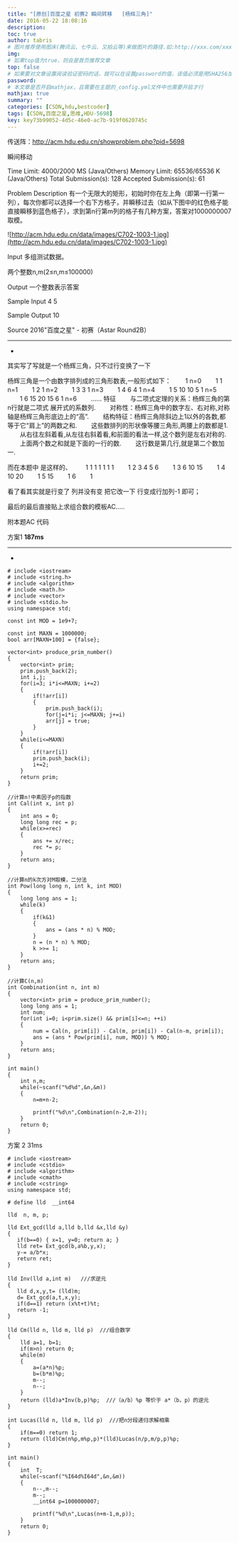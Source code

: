 ```yaml
---
title: "[原创]百度之星 初赛2 瞬间转移   [杨辉三角]"
date: 2016-05-22 18:08:16
description:
toc: true
author: tabris
# 图片推荐使用图床(腾讯云、七牛云、又拍云等)来做图片的路径.如:http://xxx.com/xxx.jpg
img:
# 如果top值为true，则会是首页推荐文章
top: false
# 如果要对文章设置阅读验证密码的话，就可以在设置password的值，该值必须是用SHA256加密后的密码，防止被他人识破
password:
# 本文章是否开启mathjax，且需要在主题的_config.yml文件中也需要开启才行
mathjax: true
summary: ""
categories: [CSDN,hdu,bestcoder]
tags: [CSDN,百度之星,思维,HDU-5698]
key: key73b99052-4d5c-46e0-ac7b-919f0620745c
---
```


传送阵：http://acm.hdu.edu.cn/showproblem.php?pid=5698

瞬间移动

Time Limit: 4000/2000 MS (Java/Others)    Memory Limit: 65536/65536 K (Java/Others)
Total Submission(s): 128    Accepted Submission(s): 61


Problem Description
有一个无限大的矩形，初始时你在左上角（即第一行第一列），每次你都可以选择一个右下方格子，并瞬移过去（如从下图中的红色格子能直接瞬移到蓝色格子），求到第n行第m列的格子有几种方案，答案对1000000007取模。

![http://acm.hdu.edu.cn/data/images/C702-1003-1.jpg](http://acm.hdu.edu.cn/data/images/C702-1003-1.jpg)


Input
多组测试数据。

两个整数n,m(2≤n,m≤100000)


Output
一个整数表示答案


Sample Input
4 5


Sample Output
10


Source
2016"百度之星" - 初赛（Astar Round2B）


--------------------------------------------------------------------------
-

其实写了写就是一个杨辉三角，只不过行变换了一下

杨辉三角是一个由数字排列成的三角形数表,一般形式如下：
　　1 n=0
　　1 1 n=1
　　1 2 1 n=2
　　1 3 3 1 n=3
　　1 4 6 4 1 n=4
　　1 5 10 10 5 1 n=5
　　1 6 15 20 15 6 1 n=6
　　……
特征
　　与二项式定理的关系：杨辉三角的第n行就是二项式 展开式的系数列.
　　对称性：杨辉三角中的数字左、右对称,对称轴是杨辉三角形底边上的“高”.
　　结构特征：杨辉三角除斜边上1以外的各数,都等于它“肩上”的两数之和.
　　这些数排列的形状像等腰三角形,两腰上的数都是1.
　　从右往左斜着看,从左往右斜着看,和前面的看法一样,这个数列是左右对称的.
　　上面两个数之和就是下面的一行的数.
　　这行数是第几行,就是第二个数加一.


而在本题中 是这样的、
　　1  1   1  1  1  1 1
　　1  2   3  4  5  6
　　1  3   6  10 15
　　1  4 10 20
　　1  5 15
　　1  6
　　1


看了看其实就是行变了  列并没有变
把它改一下 行变成行加列-1 即可；

最后的最后直接贴上求组合数的模板AC.....


附本题AC 代码

方案1   **187ms**

-------------------------------------------------------------
-
```
# include <iostream>
# include <string.h>
# include <algorithm>
# include <math.h>
# include <vector>
# include <stdio.h>
using namespace std;

const int MOD = 1e9+7;

const int MAXN = 1000000;
bool arr[MAXN+100] = {false};

vector<int> produce_prim_number()
{
    vector<int> prim;
    prim.push_back(2);
    int i,j;
    for(i=3; i*i<=MAXN; i+=2)
    {
        if(!arr[i])
        {
            prim.push_back(i);
            for(j=i*i; j<=MAXN; j+=i)
            arr[j] = true;
        }
    }
    while(i<=MAXN)
    {
        if(!arr[i])
        prim.push_back(i);
        i+=2;
    }
    return prim;
}

//计算n!中素因子p的指数
int Cal(int x, int p)
{
    int ans = 0;
    long long rec = p;
    while(x>=rec)
    {
        ans += x/rec;
        rec *= p;
    }
    return ans;
}

//计算n的k次方对M取模，二分法
int Pow(long long n, int k, int MOD)
{
    long long ans = 1;
    while(k)
    {
        if(k&1)
        {
            ans = (ans * n) % MOD;
        }
        n = (n * n) % MOD;
        k >>= 1;
    }
    return ans;
}

//计算C(n,m)
int Combination(int n, int m)
{
    vector<int> prim = produce_prim_number();
    long long ans = 1;
    int num;
    for(int i=0; i<prim.size() && prim[i]<=n; ++i)
    {
        num = Cal(n, prim[i]) - Cal(m, prim[i]) - Cal(n-m, prim[i]);
        ans = (ans * Pow(prim[i], num, MOD)) % MOD;
    }
    return ans;
}

int main()
{
	int n,m;
	while(~scanf("%d%d",&n,&m))
	{
		n=m+n-2;

		printf("%d\n",Combination(n-2,m-2));
	}
	return 0;
}

```

方案 2 31ms
```
# include <iostream>
# include <cstdio>
# include <algorithm>
# include <cmath>
# include <cstring>
using namespace std;

# define lld  __int64

lld  n, m, p;

lld Ext_gcd(lld a,lld b,lld &x,lld &y)
{
   if(b==0) { x=1, y=0; return a; }
   lld ret= Ext_gcd(b,a%b,y,x);
   y-= a/b*x;
   return ret;
}

lld Inv(lld a,int m)   ///求逆元
{
   lld d,x,y,t= (lld)m;
   d= Ext_gcd(a,t,x,y);
   if(d==1) return (x%t+t)%t;
   return -1;
}

lld Cm(lld n, lld m, lld p)  ///组合数学
{
    lld a=1, b=1;
    if(m>n) return 0;
    while(m)
    {
        a=(a*n)%p;
        b=(b*m)%p;
        m--;
        n--;
    }
    return (lld)a*Inv(b,p)%p;  ///（a/b）%p 等价于 a*（b，p）的逆元
}

int Lucas(lld n, lld m, lld p)  ///把n分段递归求解相乘
{
    if(m==0) return 1;
    return (lld)Cm(n%p,m%p,p)*(lld)Lucas(n/p,m/p,p)%p;
}

int main()
{
    int  T;
    while(~scanf("%I64d%I64d",&n,&m))
    {
    	n--,m--;
		m--;
        __int64 p=1000000007;

        printf("%d\n",Lucas(n+m-1,m,p));
    }
    return 0;
}
```